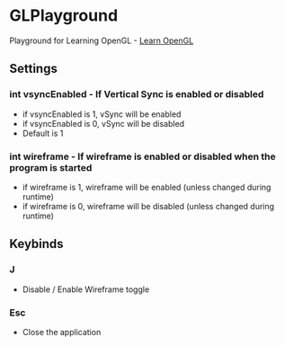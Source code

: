 # GLPlayground
Playground for Learning OpenGL - [Learn OpenGL](https://learnopengl.com)

## Settings
### int vsyncEnabled - If Vertical Sync is enabled or disabled
- if vsyncEnabled is 1, vSync will be enabled
- if vsyncEnabled is 0, vSync will be disabled
- Default is 1

### int wireframe - If wireframe is enabled or disabled when the program is started
- if wireframe is 1, wireframe will be enabled (unless changed during runtime)
- if wireframe is 0, wireframe will be disabled (unless changed during runtime)

## Keybinds
### J
- Disable / Enable Wireframe toggle

### Esc
- Close the application